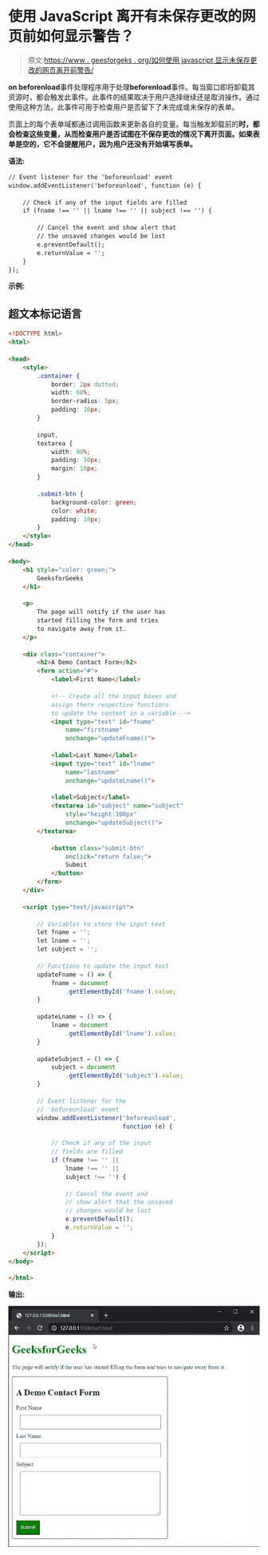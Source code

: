 # 使用 JavaScript 离开有未保存更改的网页前如何显示警告？

> 原文:[https://www . geesforgeks . org/如何使用 javascript 显示未保存更改的网页离开前警告/](https://www.geeksforgeeks.org/how-to-display-warning-before-leaving-the-web-page-with-unsaved-changes-using-javascript/)

**on beforenload**事件处理程序用于处理**beforenload**事件。每当窗口即将卸载其资源时，都会触发此事件。此事件的结果取决于用户选择继续还是取消操作。通过使用这种方法，此事件可用于检查用户是否留下了未完成或未保存的表单。

页面上的每个表单域都通过调用函数来更新各自的变量。每当触发卸载前的**时，都会检查这些变量，从而检查用户是否试图在不保存更改的情况下离开页面。如果表单是空的，它不会提醒用户，因为用户还没有开始填写表单。**

****语法:****

```html
// Event listener for the 'beforeunload' event
window.addEventListener('beforeunload', function (e) {

    // Check if any of the input fields are filled
    if (fname !== '' || lname !== '' || subject !== '') {

        // Cancel the event and show alert that
        // the unsaved changes would be lost
        e.preventDefault();
        e.returnValue = '';
    }
}); 
```

****示例:****

## **超文本标记语言**

```html
<!DOCTYPE html>
<html>

<head>
    <style>
        .container {
            border: 2px dotted;
            width: 60%;
            border-radius: 5px;
            padding: 10px;
        }

        input,
        textarea {
            width: 90%;
            padding: 10px;
            margin: 10px;
        }

        .submit-btn {
            background-color: green;
            color: white;
            padding: 10px;
        }
    </style>
</head>

<body>
    <h1 style="color: green;">
        GeeksforGeeks
    </h1>

    <p>
        The page will notify if the user has
        started filling the form and tries
        to navigate away from it.
    </p>

    <div class="container">
        <h2>A Demo Contact Form</h2>
        <form action="#">
            <label>First Name</label>

            <!-- Create all the input boxes and
            assign there respective functions
            to update the content in a variable -->
            <input type="text" id="fname" 
                name="firstname" 
                onchange="updateFname()">

            <label>Last Name</label>
            <input type="text" id="lname" 
                name="lastname" 
                onchange="updateLname()">

            <label>Subject</label>
            <textarea id="subject" name="subject" 
                style="height:100px" 
                onchange="updateSubject()">
        </textarea>

            <button class="submit-btn" 
                onclick="return false;">
                Submit
            </button>
        </form>
    </div>

    <script type="text/javascript">

        // Variables to store the input text
        let fname = '';
        let lname = '';
        let subject = '';

        // Functions to update the input text
        updateFname = () => {
            fname = document
                .getElementById('fname').value;
        }

        updateLname = () => {
            lname = document
                .getElementById('lname').value;
        }

        updateSubject = () => {
            subject = document
                .getElementById('subject').value;
        }

        // Event listener for the 
        // 'beforeunload' event
        window.addEventListener('beforeunload', 
                                function (e) {

            // Check if any of the input
            // fields are filled
            if (fname !== '' ||
                lname !== '' ||
                subject !== '') {

                // Cancel the event and
                // show alert that the unsaved
                // changes would be lost
                e.preventDefault();
                e.returnValue = '';
            }
        });
    </script>
</body>

</html>
```

****输出:****

**![](img/1e4fd1cd2c6f318adaedf955210926cc.png)**